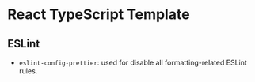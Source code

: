 # React TypeScript Template

## ESLint

- `eslint-config-prettier`: used for disable all formatting-related ESLint rules.
